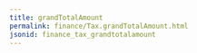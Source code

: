 ```yaml
---
title: grandTotalAmount
permalink: finance/Tax.grandTotalAmount.html
jsonid: finance_tax_grandtotalamount
---
```

